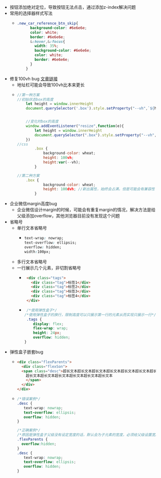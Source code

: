 - 按钮添加绝对定位，导致按钮无法点击，通过添加z-index解决问题
- 常用的选择器样式写法
	- ```css
	  .new_car_reference_btn_skip{
	        background-color: #6e6e6e;
	        color: white;
	        border: #6e6e6e;
	        &:hover,&:focus{
	          width: 35%;
	          background-color: #6e6e6e;
	          color: white;
	          border: #6e6e6e;
	        }
	      }
	  ```
- 修复100vh bug [文章链接](https://juejin.cn/post/7313979304513552435)
	- 地址栏可能会导致100vh比本来更长
	- ```js
	  //第一种方案    
	  //初始状态box的高度
	      let height = window.innerHeight 
	      document.querySelector('.box').style.setProperty("--vh",`${height}px`)
	  
	  
	      //变化时box的高度
	      window.addEventListener("resize",function(e){
	          let height = window.innerHeight
	          document.querySelector(".box").style.setProperty("--vh",`${height}px`)
	      })
	  //css
	          .box {
	              background-color: wheat;
	              height: 100vh;
	              height:var(--vh);
	          }
	  
	  //第二种方案
	      .box {
	              background-color: wheat;
	              height: 100dvh; //新出属性，始终会占满，但是可能会有兼容性
	          }
	  ```
- 企业微信margin高度bug
	- 企业微信设计margin的时候，可能会有重复margin的情况，解决方法是给父级添加overflow，其他浏览器目前没有发现这个问题
- 省略号
	- 单行文本省略号
		- ```css
		  text-wrap: nowrap;
		  text-overflow: ellipsis;
		  overflow: hidden;
		  width:100px;
		  ```
	- 多行文本省略号
	- 一行展示几个元素，非切割省略号
		- ```html
		   <div class="tags">
		     <div class="tag">标签1</div>
		     <div class="tag">标签2</div>
		     <div class="tag">标签3</div>
		     <div class="tag">标签4</div>                                              
		   </div>
		  ```
		- ```css
		   /*使用弹性盒子*/
		  /*使用弹性盒子的换行，限制高度可以只展示第一行的元素从而实现只展示一行*/
		   .tags {
		      display: flex;
		      flex-wrap: wrap;
		      height: 24px;
		      overflow: hidden;
		  }
		  ```
- 弹性盒子嵌套bug
	- ```html
	  <div class="flexParents">
	    <div class="flexSon">
	    <span class="desc">超长文本超长文本超长文本超长文本超长文本超长文本超长文本
	      超长文本超长文本超长文本超长文本超长文本超长文本
	      </span>
	    </div>
	  </div>
	  ```
	- ```css
	  /*错误案例*/
	  .desc {
	     text-wrap: nowrap;
	     text-overflow: ellipsis;
	     overflow: hidden;
	  }
	  
	  /*正确案例*/
	  /*原因是弹性盒子父级没有设定宽度的话，默认会为子元素的宽度，必须给父级设置宽度或者设置溢出*/
	  .flexParents {
	    overflow:hidden;
	  }
	  .desc {
	     text-wrap: nowrap;
	     text-overflow: ellipsis;
	     overflow: hidden;
	  }
	  ```